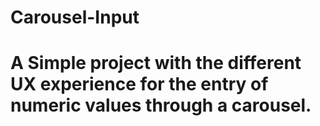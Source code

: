 # Carousel-Input
# A Simple project with the different UX experience for the entry of numeric values through a carousel.
